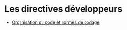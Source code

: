 # Les directives développeurs #

  * [Organisation du code et normes de codage](dev_normes.md)




















<br><br><br><br><br><br><br>